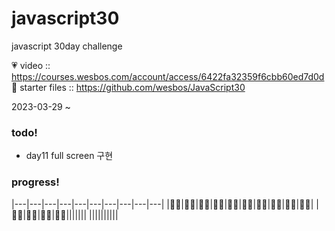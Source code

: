 # javascript30
javascript 30day challenge

💗 video :: https://courses.wesbos.com/account/access/6422fa32359f6cbb60ed7d0d
👀 starter files :: https://github.com/wesbos/JavaScript30

2023-03-29 ~ 

### todo!
- day11 full screen 구현 

### progress!
|---|---|---|---|---|---|---|---|---|---|
|👍🏻|👍🏻|👍🏻|👍🏻|👍🏻|👍🏻|👍🏻|👍🏻|👍🏻|👍🏻|
|👍🏻|👍🏻|👍🏻|👍🏻|||||||
||||||||||